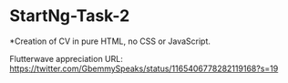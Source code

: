 # StartNg-Task-2

*Creation of CV in pure HTML, no CSS or JavaScript.

Flutterwave appreciation URL:
https://twitter.com/GbemmySpeaks/status/1165406778282119168?s=19

